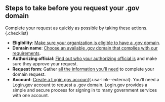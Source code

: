 ## Steps to take before you request your .gov domain

Complete your request as quickly as possible by taking these actions.{.checklist}

- **Eligibility**: [Make sure your organization is eligible to have a .gov domain](../domains/eligibility/).
- **Domain name**: [Choose an available .gov domain that complies with our requirements](../domains/choosing/).
- **Authorizing official**: [Find out who your authorizing official is](../domains/eligibility/#you-must-have-approval-from-an-authorizing-official-within-your-organization) and make sure they approve your request.
- **Request form**: Gather [all the information you’ll need](../domains/#information-you’ll-need-to-complete-the-domain-request-form) to complete your domain request.
- **Account**: [Create a Login.gov account](https://login.gov/help/get-started/create-your-account/){.usa-link--external}. You’ll need a Login.gov account to request a .gov domain. Login.gov provides a simple and secure process for signing in to many government services with one account.
